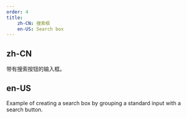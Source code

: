 ```yaml
---
order: 4
title:
    zh-CN: 搜索框
    en-US: Search box
---
```


## zh-CN

带有搜索按钮的输入框。

## en-US

Example of creating a search box by grouping a standard input with a search button.

